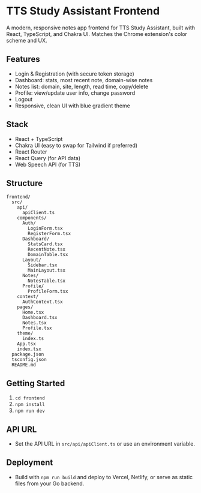 # TTS Study Assistant Frontend

A modern, responsive notes app frontend for TTS Study Assistant, built with React, TypeScript, and Chakra UI. Matches the Chrome extension's color scheme and UX.

## Features

- Login & Registration (with secure token storage)
- Dashboard: stats, most recent note, domain-wise notes
- Notes list: domain, site, length, read time, copy/delete
- Profile: view/update user info, change password
- Logout
- Responsive, clean UI with blue gradient theme

## Stack

- React + TypeScript
- Chakra UI (easy to swap for Tailwind if preferred)
- React Router
- React Query (for API data)
- Web Speech API (for TTS)

## Structure

```
frontend/
  src/
    api/
      apiClient.ts
    components/
      Auth/
        LoginForm.tsx
        RegisterForm.tsx
      Dashboard/
        StatsCard.tsx
        RecentNote.tsx
        DomainTable.tsx
      Layout/
        Sidebar.tsx
        MainLayout.tsx
      Notes/
        NotesTable.tsx
      Profile/
        ProfileForm.tsx
    context/
      AuthContext.tsx
    pages/
      Home.tsx
      Dashboard.tsx
      Notes.tsx
      Profile.tsx
    theme/
      index.ts
    App.tsx
    index.tsx
  package.json
  tsconfig.json
  README.md
```

## Getting Started

1. `cd frontend`
2. `npm install`
3. `npm run dev`

## API URL

- Set the API URL in `src/api/apiClient.ts` or use an environment variable.

## Deployment

- Build with `npm run build` and deploy to Vercel, Netlify, or serve as static files from your Go backend.
